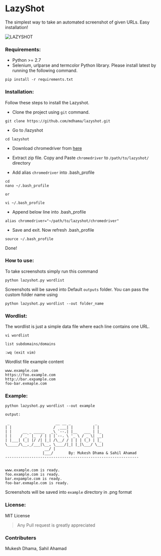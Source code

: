 
# LazyShot
The simplest way to take an automated screenshot of given URLs. Easy installation!

![LAZYSHOT](https://image.ibb.co/iMLdFc/Group_2.png)



### Requirements:
* Python >= 2.7
* Selenium, urlparse and termcolor Python library. Please install latest by running the following command.
```
pip install -r requirements.txt
```

### Installation:
Follow these steps to install the Lazyshot.

* Clone the project using `git` command.
```
git clone https://github.com/mdhama/lazyshot.git
```
* Go to /lazyshot

```
cd lazyshot
```
* Download chromedriver from [here](https://chromedriver.storage.googleapis.com/index.html?path=2.9/)
* Extract zip file. Copy and Paste `chromedriver` to `/path/to/lazyshot/` directory

* Add alias `chromedriver` into .bash_profile
```
cd
nano ~/.bash_profile

or

vi ~/.bash_profile
```
* Append below line into .bash_profile
```
alias chromedriver="~/path/to/lazyshot/chromedriver"
```
* Save and exit. Now refresh .bash_profile 
```
source ~/.bash_profile
```

Done!


### How to use:

To take screenshots simply run this command 
```
python lazyshot.py wordlist
```

Screenshots will be saved into Default `outputs` folder. You can pass the custom folder name using 
```
python lazyshot.py wordlist --out folder_name
```

### Wordlist:
The wordlist is just a simple data file where each line contains one URL.

```
vi wordlist

list subdomains/domains

:wq (exit vim)
```

Wordlist file example content

```
www.example.com
https://foo.example.com
http://bar.expample.com
foo-bar.exmaple.com
```

### Example:
```
python lazyshot.py wordlist --out example

output:

 _                     __ __ _           _
| |                   /  ___| |         | |   
| |     __ _ _____   _\ `--.| |__   ___ | |_  
| |    / _` |_  / | | |`--. \ '_ \ / _ \| __| 
| |___| (_| |/ /| |_| /\__/ / | | | (_) | |_  
\_____/\__,_/___|\__, \____/|_| |_|\___/ \__| 
                  __/ |                     
                 |___/       By: Mukesh Dhama & Sahil Ahamad
-------------------------------------------------------------                           


www.example.com is ready.
foo.example.com is ready.
bar.expample.com is ready.
foo-bar.exmaple.com is ready.
```
Screenshots will be saved into `example` directory in .png format

### License:
MIT License


> Any Pull request is greatly appreciated 


### Contributers
Mukesh Dhama,
Sahil Ahamad

